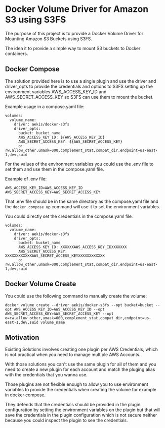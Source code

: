 Docker Volume Driver for Amazon S3 using S3FS
=============================================

The purpose of this project is to provide a Docker Volume Driver for Mounting Amazon S3 Buckets using S3FS.  

The idea it to provide a simple way to mount S3 buckets to Docker containers.

## Docker Compose
The solution provided here is to use a single plugin and use the driver and driver_opts to provide the credentials and options to S3FS setting up the environment variables AWS_ACCESS_KEY_ID and AWS_SECRET_ACCESS_KEY so S3FS can use them to mount the bucket.

Example usage in a compose.yaml file:

    volumes:
      volume_name:
        driver: aekis/docker-s3fs
        driver_opts:
          bucket: bucket_name
          AWS_ACCESS_KEY_ID: ${AWS_ACCESS_KEY_ID}
          AWS_SECRET_ACCESS_KEY: ${AWS_SECRET_ACCESS_KEY}
          o: rw,allow_other,umask=000,complement_stat,compat_dir,endpoint=us-east-1,dev,suid
For the values of the environment variables you could use the .env file to set them and use them in the compose.yaml file.

Example of .env file:

    AWS_ACCESS_KEY_ID=AWS_ACCESS_KEY_ID
    AWS_SECRET_ACCESS_KEY=AWS_SECRET_ACCESS_KEY

That .env file should be in the same directory as the compose.yaml file and the `docker compose up` command will use it to set the environment variables.

You could directly set the credentials in the compose.yaml file.

    volumes:
      volume_name:
        driver: aekis/docker-s3fs
        driver_opts:
          bucket: bucket_name
          AWS_ACCESS_KEY_ID: XXXXXXAWS_ACCESS_KEY_IDXXXXXXX
          AWS_SECRET_ACCESS_KEY: XXXXXXXXXXXXAWS_SECRET_ACCESS_KEYXXXXXXXXXXXX
          o: rw,allow_other,umask=000,complement_stat,compat_dir,endpoint=us-east-1,dev,suid


## Docker Volume Create
You could use the following command to manually create the volume:
    
    docker volume create --driver aekis/docker-s3fs --opt bucket=bucket --opt AWS_ACCESS_KEY_ID=AWS_ACCESS_KEY_ID --opt AWS_SECRET_ACCESS_KEY=AWS_SECRET_ACCESS_KEY --opt o=rw,allow_other,umask=000,complement_stat,compat_dir,endpoint=us-east-1,dev,suid volume_name

## Motivation

Existing Solutions involves creating one plugin per AWS Credentials, which is not practical when you need to manage multiple AWS Accounts.

With those solutions you can't use the same plugin for all of them and you need to create a new plugin for each account and match the pluging alias with the credentials that you wanna use. 

Those plugins are not flexible enough to allow you to use environment variables to provide the credentials when creating the volume for example in docker compose. 

They defends that the credentials should be provided in the plugin configuration by setting the environment variables on the plugin but that will save the credentials in the plugin configuration which is not secure neither because you could inspect the plugin to see the credentials.